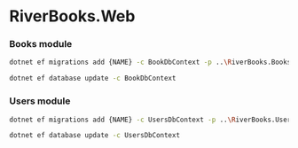 # RiverBooks.Web

### Books module

```bash
dotnet ef migrations add {NAME} -c BookDbContext -p ..\RiverBooks.Books\RiverBooks.Books.csproj -s .\RiverBooks.Web.csproj -o Data/Migrations
```

```bash
dotnet ef database update -c BookDbContext
```

### Users module

```bash
dotnet ef migrations add {NAME} -c UsersDbContext -p ..\RiverBooks.Users\RiverBooks.Users.csproj -s .\RiverBooks.Web.csproj -o Data/Migrations
```

```bash
dotnet ef database update -c UsersDbContext
```